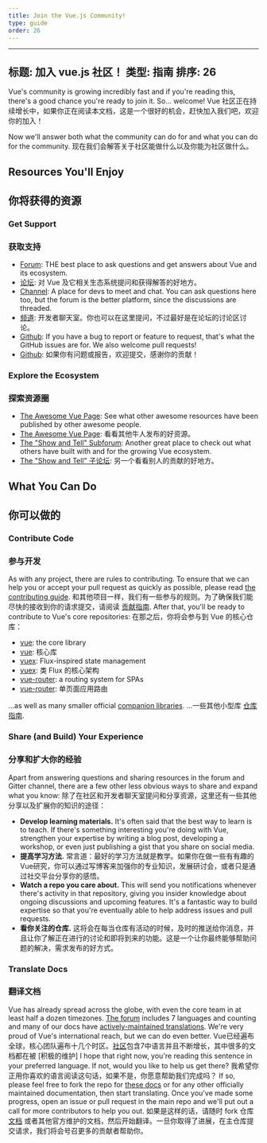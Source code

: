 ```yaml
---
title: Join the Vue.js Community!
type: guide
order: 26
---
```

---
标题: 加入 vue.js 社区！
类型: 指南
排序: 26 
---

Vue's community is growing incredibly fast and if you're reading this, there's a good chance you're ready to join it. So... welcome!
Vue 社区正在持续增长中，如果你正在阅读本文档，这是一个很好的机会，赶快加入我们吧，欢迎你的加入！

Now we'll answer both what the community can do for and what you can do for the community.
现在我们会解答关于社区能做什么以及你能为社区做什么。
## Resources You'll Enjoy
## 你将获得的资源
### Get Support
### 获取支持
- [Forum](http://forum.vuejs.org/): THE best place to ask questions and get answers about Vue and its ecosystem.
- [论坛](http://forum.vuejs.org/): 对 Vue 及它相关生态系统提问和获得解答的好地方。
- [Channel](https://gitter.im/vuejs/vue): A place for devs to meet and chat. You can ask questions here too, but the forum is the better platform, since the discussions are threaded.
- [频道](https://gitter.im/vuejs/vue): 开发者聊天室。你也可以在这里提问，不过最好是在论坛的讨论区讨论。
- [Github](https://github.com/vuejs): If you have a bug to report or feature to request, that's what the GitHub issues are for. We also welcome pull requests!
- [Github](https://github.com/vuejs): 如果你有问题或报告，欢迎提交，感谢你的贡献！

### Explore the Ecosystem
### 探索资源圈
- [The Awesome Vue Page](https://github.com/vuejs/awesome-vue): See what other awesome resources have been published by other awesome people.
- [The Awesome Vue Page](https://github.com/vuejs/awesome-vue): 看看其他牛人发布的好资源。
- [The "Show and Tell" Subforum](http://forum.vuejs.org/category/15/show-tell): Another great place to check out what others have built with and for the growing Vue ecosystem.
- [The "Show and Tell" 子论坛](http://forum.vuejs.org/category/15/show-tell): 另一个看看别人的贡献的好地方。

## What You Can Do
## 你可以做的
### Contribute Code
### 参与开发
As with any project, there are rules to contributing. To ensure that we can help you or accept your pull request as quickly as possible, please read [the contributing guide](https://github.com/vuejs/vue/blob/dev/CONTRIBUTING.md).
和其他项目一样，我们有一些参与的规则。为了确保我们能尽快的接收到你的请求提交，请阅读 [贡献指南](https://github.com/vuejs/vue/blob/dev/CONTRIBUTING.md).
After that, you'll be ready to contribute to Vue's core repositories:
在那之后，你将会参与到 Vue 的核心仓库：
- [vue](https://github.com/vuejs/vue): the core library
- [vue](https://github.com/vuejs/vue): 核心库
- [vuex](https://github.com/vuejs/vuex): Flux-inspired state management
- [vuex](https://github.com/vuejs/vuex): 类 Flux 的核心架构
- [vue-router](https://github.com/vuejs/vue-router): a routing system for SPAs
- [vue-router](https://github.com/vuejs/vue-router): 单页面应用路由

...as well as many smaller official [companion libraries](https://github.com/vuejs).
...一些其他小型库 [仓库指南](https://github.com/vuejs).
### Share (and Build) Your Experience
### 分享和扩大你的经验
Apart from answering questions and sharing resources in the forum and Gitter channel, there are a few other less obvious ways to share and expand what you know:
除了在社区和开发者聊天室提问和分享资源，这里还有一些其他分享以及扩展你的知识的途径：
- **Develop learning materials.** It's often said that the best way to learn is to teach. If there's something interesting you're doing with Vue, strengthen your expertise by writing a blog post, developing a workshop, or even just publishing a gist that you share on social media.
- **提高学习方法.** 常言道：最好的学习方法就是教学。如果你在做一些有有趣的 Vue研究，你可以通过写博客来加强你的专业知识，发展研讨会，或者只是通过社交平台分享你的感悟。
- **Watch a repo you care about.** This will send you notifications whenever there's activity in that repository, giving you insider knowledge about ongoing discussions and upcoming features. It's a fantastic way to build expertise so that you're eventually able to help address issues and pull requests.
- **看你关注的仓库.** 这将会在每当仓库有活动的时候，及时的推送给你消息，并且让你了解正在进行的讨论和即将到来的功能。这是一个让你最终能够帮助问题的解决，需求发布的好方式。

### Translate Docs
### 翻译文档
Vue has already spread across the globe, with even the core team in at least half a dozen timezones. [The forum](http://forum.vuejs.org/) includes 7 languages and counting and many of our docs have [actively-maintained translations](https://github.com/vuejs?utf8=%E2%9C%93&query=vuejs.org). We're very proud of Vue's international reach, but we can do even better.
Vue已经遍布全球，核心团队遍布十几个时区。[社区](http://forum.vuejs.org/)包含7中语言并且不断增长，其中很多的文档都在被 [积极的维护]
I hope that right now, you're reading this sentence in your preferred language. If not, would you like to help us get there?
我希望你正用你喜欢的语言阅读这句话，如果不是，你愿意帮助我们完成吗？
If so, please feel free to fork the repo for [these docs](https://github.com/vuejs/vuejs.org/) or for any other officially maintained documentation, then start translating. Once you've made some progress, open an issue or pull request in the main repo and we'll put out a call for more contributors to help you out.
如果是这样的话，请随时 fork 仓库 [文档](https://github.com/vuejs/vuejs.org/) 或者其他官方维护的文档，然后开始翻译。一旦你取得了进展，在主仓库提交请求，我们将会号召更多的贡献者帮助你。

